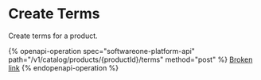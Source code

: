 # Create Terms

Create terms for a product.

{% openapi-operation spec="softwareone-platform-api" path="/v1/catalog/products/{productId}/terms" method="post" %}
[Broken link](broken-reference)
{% endopenapi-operation %}
